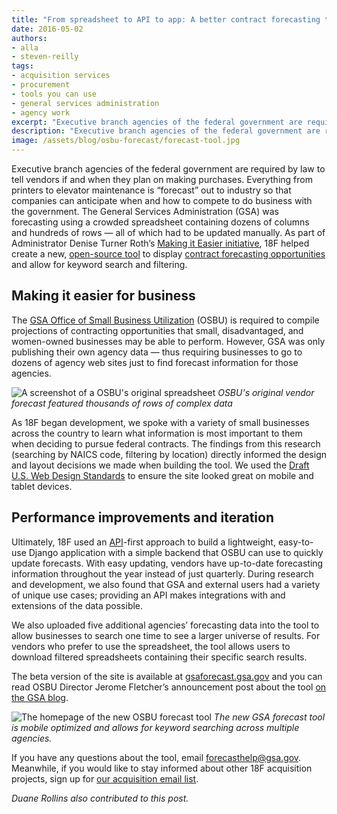 ```yaml
---
title: "From spreadsheet to API to app: A better contract forecasting tool"
date: 2016-05-02
authors:
- alla
- steven-reilly
tags:
- acquisition services
- procurement
- tools you can use
- general services administration
- agency work
excerpt: "Executive branch agencies of the federal government are required by law to tell vendors if and when they plan on making purchases. The General Services Administration (GSA) was forecasting using a crowded spreadsheet containing dozens of columns and hundreds of rows. 18F helped create a new, open-source tool to display contract forecasting opportunities."
description: "Executive branch agencies of the federal government are required by law to tell vendors if and when they plan on making purchases. The General Services Administration (GSA) was forecasting using a crowded spreadsheet containing dozens of columns and hundreds of rows. 18F helped create a new, open-source tool to display contract forecasting opportunities."
image: /assets/blog/osbu-forecast/forecast-tool.jpg
---
```


Executive branch agencies of the federal government are required by law to tell vendors if and when they plan on making purchases. Everything from printers to elevator maintenance is “forecast” out to industry so that companies can anticipate when and how to compete to do business with the government. The General Services Administration (GSA) was forecasting using a crowded spreadsheet containing dozens of columns and hundreds of rows — all of which had to be updated manually. As part of Administrator Denise Turner Roth’s [Making it Easier initiative](http://www.gsa.gov/portal/content/252215), 18F helped create a new, [open-source tool](https://github.com/18f/forecast) to display [contract forecasting opportunities](https://gsaforecast.gsa.gov) and allow for keyword search and filtering.

## Making it easier for business

The [GSA Office of Small Business Utilization](http://www.gsa.gov/portal/category/21015) (OSBU) is required to compile projections of contracting opportunities that small, disadvantaged, and women-owned businesses may be able to perform. However, GSA was only publishing their own agency data — thus requiring businesses to go to dozens of agency web sites just to find forecast information for those agencies.

![A screenshot of a OSBU's original spreadsheet]({{site.baseurl}}/assets/blog/osbu-forecast/spreadsheet.jpg)
*OSBU's original vendor forecast featured thousands of rows of
complex data*

As 18F began development, we spoke with a variety of small businesses across the country to learn what information is most important to them when deciding to pursue federal contracts. The findings from this research (searching by NAICS code, filtering by location) directly informed the design and layout decisions we made when building the tool. We used the [Draft U.S. Web Design Standards](https://standards.usa.gov/) to ensure the site looked great on mobile and tablet devices.

## Performance improvements and iteration

Ultimately, 18F used an [API](https://gsaforecast.18f.gov/api/)-first approach to build a lightweight, easy-to-use Django application with a simple backend that OSBU can use to quickly update forecasts. With easy updating, vendors have up-to-date forecasting information throughout the year instead of just quarterly. During research and development, we also found that GSA and external users had a variety of unique use cases; providing an API makes integrations with and extensions of the data possible.

We also uploaded five additional agencies’ forecasting data into the tool to allow businesses to search one time to see a larger universe of results. For vendors who prefer to use the spreadsheet, the tool allows users to download filtered spreadsheets containing their specific search results.

The beta version of the site is available at [gsaforecast.gsa.gov](https://gsaforecast.gsa.gov) and you can read OSBU Director Jerome Fletcher’s announcement post about the tool [on the GSA blog](http://gsablogs.gsa.gov/gsablog/2016/03/15/new-gsa-small-business-contracting-forecast-tool-will-drive-community-economic-development/).

![The homepage of the new OSBU forecast tool]({{site.baseurl}}/assets/blog/osbu-forecast/forecast-tool.jpg)
*The new GSA forecast tool is mobile optimized and allows for
keyword searching across multiple agencies.*

If you have any questions about the tool, email [forecasthelp@gsa.gov](mailto:forecasthelp@gsa.gov). Meanwhile, if you would like to stay informed about other 18F acquisition projects, sign up for [our acquisition email list](https://gsa.us9.list-manage.com/subscribe?u=6f1977de9eff4c384dc8d6527&id=e7f757afe3).

*Duane Rollins also contributed to this post.*
